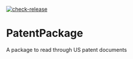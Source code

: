 <!-- badges: start -->
[![check-release](https://github.com/wes-brooks/PatentPackage/actions/workflows/check-release.yaml/badge.svg)](https://github.com/wes-brooks/PatentPackage/actions/workflows/check-release.yaml)
<!-- badges: end -->

# PatentPackage

A package to read through US patent documents
